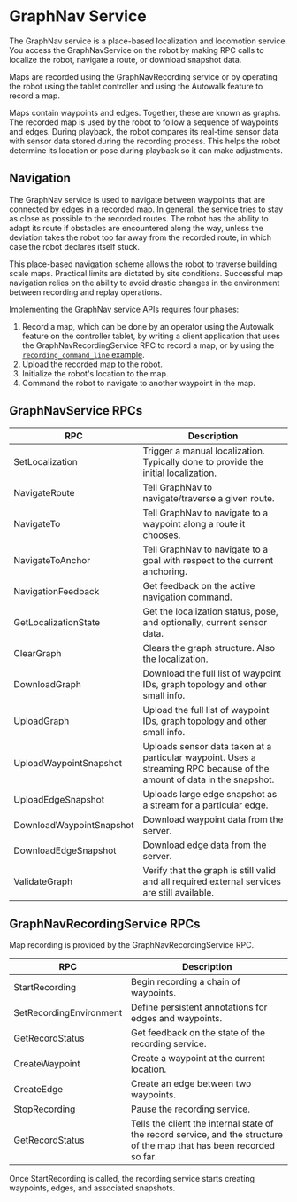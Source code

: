 <!--
Copyright (c) 2023 Boston Dynamics, Inc.  All rights reserved.

Downloading, reproducing, distributing or otherwise using the SDK Software
is subject to the terms and conditions of the Boston Dynamics Software
Development Kit License (20191101-BDSDK-SL).
-->

# GraphNav Service

The GraphNav service is a place-based localization and locomotion service. You access the GraphNavService on the robot by making RPC calls to localize the robot, navigate a route, or download snapshot data.

Maps are recorded using the GraphNavRecording service or by operating the robot using the tablet controller and using the Autowalk feature to record a map.

Maps contain waypoints and edges. Together, these are known as graphs. The recorded map is used by the robot to follow a sequence of waypoints and edges. During playback, the robot compares its real-time sensor data with sensor data stored during the recording process. This helps the robot determine its location or pose during playback so it can make adjustments.

## Navigation

The GraphNav service is used to navigate between waypoints that are connected by edges in a recorded map. In general, the service tries to stay as close as possible to the recorded routes. The robot has the ability to adapt its route if obstacles are encountered along the way, unless the deviation takes the robot too far away from the recorded route, in which case the robot declares itself stuck.

This place-based navigation scheme allows the robot to traverse building scale maps. Practical limits are dictated by site conditions. Successful map navigation relies on the ability to avoid drastic changes in the environment between recording and replay operations.

Implementing the GraphNav service APIs requires four phases:

1. Record a map, which can be done by an operator using the Autowalk feature on the controller tablet, by writing a client application that uses the GraphNavRecordingService RPC to record a map, or by using the [`recording_command_line` example](../../../python/examples/graph_nav_command_line/README.md).
2. Upload the recorded map to the robot.
3. Initialize the robot's location to the map.
4. Command the robot to navigate to another waypoint in the map.

## GraphNavService RPCs

| RPC                      | Description                                                                                                             |
| ------------------------ | ----------------------------------------------------------------------------------------------------------------------- |
| SetLocalization          | Trigger a manual localization. Typically done to provide the initial localization.                                      |
| NavigateRoute            | Tell GraphNav to navigate/traverse a given route.                                                                       |
| NavigateTo               | Tell GraphNav to navigate to a waypoint along a route it chooses.                                                       |
| NavigateToAnchor         | Tell GraphNav to navigate to a goal with respect to the current anchoring.                                              |
| NavigationFeedback       | Get feedback on the active navigation command.                                                                          |
| GetLocalizationState     | Get the localization status, pose, and optionally, current sensor data.                                                 |
| ClearGraph               | Clears the graph structure. Also the localization.                                                                      |
| DownloadGraph            | Download the full list of waypoint IDs, graph topology and other small info.                                            |
| UploadGraph              | Upload the full list of waypoint IDs, graph topology and other small info.                                              |
| UploadWaypointSnapshot   | Uploads sensor data taken at a particular waypoint. Uses a streaming RPC because of the amount of data in the snapshot. |
| UploadEdgeSnapshot       | Uploads large edge snapshot as a stream for a particular edge.                                                          |
| DownloadWaypointSnapshot | Download waypoint data from the server.                                                                                 |
| DownloadEdgeSnapshot     | Download edge data from the server.                                                                                     |
| ValidateGraph            | Verify that the graph is still valid and all required external services are still available.                            |

## GraphNavRecordingService RPCs

Map recording is provided by the GraphNavRecordingService RPC.

| RPC                     | Description                                                                                                            |
| ----------------------- | ---------------------------------------------------------------------------------------------------------------------- |
| StartRecording          | Begin recording a chain of waypoints.                                                                                  |
| SetRecordingEnvironment | Define persistent annotations for edges and waypoints.                                                                 |
| GetRecordStatus         | Get feedback on the state of the recording service.                                                                    |
| CreateWaypoint          | Create a waypoint at the current location.                                                                             |
| CreateEdge              | Create an edge between two waypoints.                                                                                  |
| StopRecording           | Pause the recording service.                                                                                           |
| GetRecordStatus         | Tells the client the internal state of the record service, and the structure of the map that has been recorded so far. |

Once StartRecording is called, the recording service starts creating waypoints, edges, and associated snapshots.

<!--- image and page reference link definitions --->

[autonomous-top]: Readme.md "Spot SDK: Autonomy, GraphNav, and Missions"
[code-examples]: autonomous_navigation_code_examples.md "Autonomous navigation code examples"
[components]: components_of_autonomous_navigation.md "Components of autonomous navigation"
[typical]: typical_autonomous_navigation_use_case.md "Typical autonomous navigation use cases"
[autonomous-services]: autonomous_navigation_services.md "Autonomous navigation services"
[service]: graphnav_service.md "GraphNav service"
[map-structure]: graphnav_map_structure.md "GraphNav map structure"
[initialization]: initialization.md "Initialization"
[localization]: localization.md "Localization"
[locomotion]: graphnav_and_robot_locomotion.md "GraphNav and robot locomotion"
[missions]: missions_service.md "Missions service"
